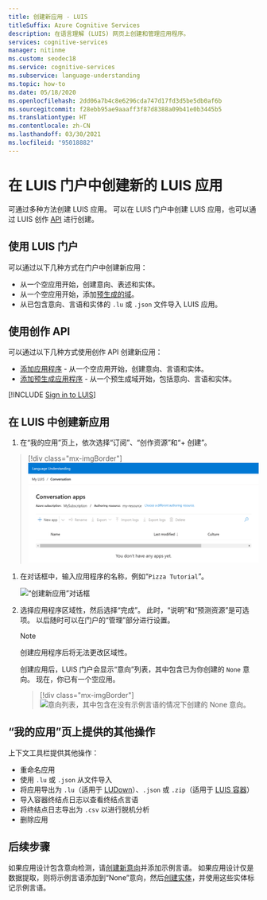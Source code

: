 ```yaml
---
title: 创建新应用 - LUIS
titleSuffix: Azure Cognitive Services
description: 在语言理解 (LUIS) 网页上创建和管理应用程序。
services: cognitive-services
manager: nitinme
ms.custom: seodec18
ms.service: cognitive-services
ms.subservice: language-understanding
ms.topic: how-to
ms.date: 05/18/2020
ms.openlocfilehash: 2dd06a7b4c8e6296cda747d17fd3d5be5db0af6b
ms.sourcegitcommit: f28ebb95ae9aaaff3f87d8388a09b41e0b3445b5
ms.translationtype: HT
ms.contentlocale: zh-CN
ms.lasthandoff: 03/30/2021
ms.locfileid: "95018882"
---
```

# <a name="create-a-new-luis-app-in-the-luis-portal"></a>在 LUIS 门户中创建新的 LUIS 应用
可通过多种方法创建 LUIS 应用。 可以在 LUIS 门户中创建 LUIS 应用，也可以通过 LUIS 创作 [API](developer-reference-resource.md) 进行创建。

## <a name="using-the-luis-portal"></a>使用 LUIS 门户

可以通过以下几种方式在门户中创建新应用：

* 从一个空应用开始，创建意向、表述和实体。
* 从一个空应用开始，添加[预生成的域](./howto-add-prebuilt-models.md)。
* 从已包含意向、言语和实体的 `.lu` 或 `.json` 文件导入 LUIS 应用。

## <a name="using-the-authoring-apis"></a>使用创作 API
可以通过以下几种方式使用创作 API 创建新应用：

* [添加应用程序](https://westeurope.dev.cognitive.microsoft.com/docs/services/luis-programmatic-apis-v3-0-preview/operations/5890b47c39e2bb052c5b9c2f) - 从一个空应用开始，创建意向、言语和实体。
* [添加预生成应用程序](https://westeurope.dev.cognitive.microsoft.com/docs/services/luis-programmatic-apis-v3-0-preview/operations/59104e515aca2f0b48c76be5) - 从一个预生成域开始，包括意向、言语和实体。


<a name="export-app"></a>
<a name="import-new-app"></a>
<a name="delete-app"></a>


[!INCLUDE [Sign in to LUIS](./includes/sign-in-process.md)]

## <a name="create-new-app-in-luis"></a>在 LUIS 中创建新应用

1. 在“我的应用”页上，依次选择“订阅”、“创作资源”和“+ 创建”。 

> [!div class="mx-imgBorder"]
> ![LUIS 应用列表](./media/create-app-in-portal.png)

1. 在对话框中，输入应用程序的名称，例如“`Pizza Tutorial`”。

    ![“创建新应用”对话框](./media/create-pizza-tutorial-app-in-portal.png)

1. 选择应用程序区域性，然后选择“完成”。 此时，“说明”和“预测资源”是可选项。 以后随时可以在门户的“管理”部分进行设置。

    > [!NOTE]
    > 创建应用程序后将无法更改区域性。

    创建应用后，LUIS 门户会显示“意向”列表，其中包含已为你创建的 `None` 意向。 现在，你已有一个空应用。

    > [!div class="mx-imgBorder"]
    > ![意向列表，其中包含在没有示例言语的情况下创建的 None 意向。](media/pizza-tutorial-new-app-empty-intent-list.png)

## <a name="other-actions-available-on-my-apps-page"></a>“我的应用”页上提供的其他操作

上下文工具栏提供其他操作：

* 重命名应用
* 使用 `.lu` 或 `.json` 从文件导入
* 将应用导出为 `.lu`（适用于 [LUDown](https://github.com/microsoft/botbuilder-tools/tree/master/packages/Ludown)）、`.json` 或 `.zip`（适用于 [LUIS 容器](luis-container-howto.md)）
* 导入容器终结点日志以查看终结点言语
* 将终结点日志导出为 `.csv` 以进行脱机分析
* 删除应用

## <a name="next-steps"></a>后续步骤

如果应用设计包含意向检测，请[创建新意向](luis-how-to-add-intents.md)并添加示例言语。 如果应用设计仅是数据提取，则将示例言语添加到“None”意向，然后[创建实体](./luis-how-to-add-entities.md)，并使用这些实体标记示例言语。